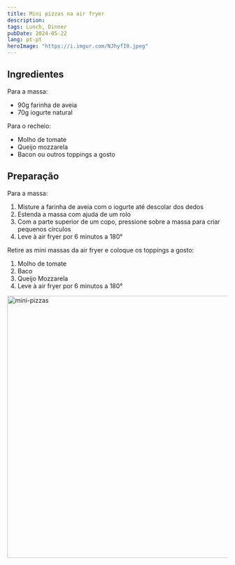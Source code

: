 ```yaml
---
title: Mini pizzas na air fryer
description: 
tags: Lunch, Dinner
pubDate: 2024-05-22
lang: pt-pt
heroImage: "https://i.imgur.com/NJhyfI0.jpeg"
---
```


## Ingredientes

Para a massa:
- 90g farinha de aveia
- 70g iogurte natural

Para o recheio:
- Molho de tomate
- Queijo mozzarela
- Bacon ou outros toppings a gosto


## Preparação

Para a massa:
1. Misture a farinha de aveia com o iogurte até descolar dos dedos
2. Estenda a massa com ajuda de um rolo
3. Com a parte superior de um copo, pressione sobre a massa para criar pequenos círculos
4. Leve à air fryer por 6 minutos a 180°

Retire as mini massas da air fryer e coloque os toppings a gosto:
1. Molho de tomate
2. Baco
3. Queijo Mozzarela
4. Leve à air fryer por 6 minutos a 180°


<img src="https://i.imgur.com/NJhyfI0.jpeg" alt="mini-pizzas" width="600">
